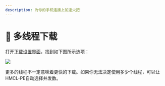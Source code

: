 ```yaml
---
description: 为你的手机连接上加速火把
---
```


# 🚀 多线程下载

打开[下载设置界面](./)，找到如下图所示选项：

![](../../.gitbook/assets/Screenshot\_2022-08-14-16-49-17-12\_d17cc25ab2657fb.jpg)

更多的线程不一定意味着更快的下载。如果你无法决定使用多少个线程，可以让HMCL-PE自动选择并发数。